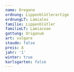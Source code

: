 ```yaml
---
name: Oregano
ordnung: Lippenblütlerartige
ordnungLT: Lamiales
familie: Lippenblütler
familieLT: Lamiaceae
gattung: Origanum
art: vulgare
staude: false
preis: A
jahr: '1'
winter: true
karlsgarten: false
---
```

